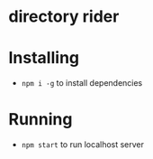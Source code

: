 # directory rider

# Installing
* `npm i -g` to install dependencies

# Running
* `npm start` to run localhost server
